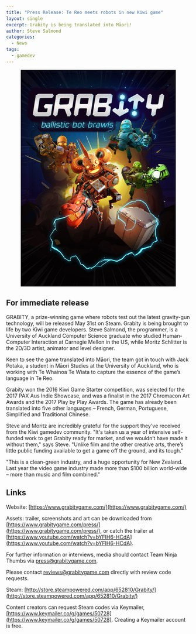 ```yaml
---
title: "Press Release: Te Reo meets robots in new Kiwi game"
layout: single
excerpt: Grabity is being translated into Māori!
author: Steve Salmond
categories:
  - News
tags:
  - gamedev
---
```


<figure>
    <a href="/assets/images/Grabity_BoxArt.jpg"><img src="/assets/images/Grabity_BoxArt.jpg"></a>
</figure>

## For immediate release

GRABITY, a prize-winning game where robots test out the latest gravity-gun technology, will be released May 31st on Steam.  Grabity is being brought to life by two Kiwi game developers. Steve Salmond, the programmer, is a University of Auckland Computer Science graduate who studied Human-Computer Interaction at Carnegie Mellon in the US, while Moritz Schlitter is the 2D/3D artist, animator and
level designer. 

Keen to see the game translated into Māori, the team got in touch with Jack Potaka, a student in Māori Studies at the University of Auckland, who is working with Te Whainoa Te Wiata to capture the essence of the game’s language in Te Reo.

Grabity won the 2016 Kiwi Game Starter competition, was selected for the 2017 PAX Aus Indie Showcase, and was a finalist in the 2017 Chromacon Art Awards and the 2017 Play by Play Awards. The game has already been translated into five other languages – French, German,
Portuguese, Simplified and Traditional Chinese. 

Steve and Moritz are incredibly grateful for the support they've received from the Kiwi gamedev community. "It's taken us a year of intensive self-funded work to get Grabity ready for market, and we wouldn’t have made it without them," says Steve. "Unlike film and the other creative
arts, there’s little public funding available to get a game off the ground, and its tough."

"This is a clean-green industry, and a huge opportunity for New Zealand. Last year the video game industry made more than $100 billion world-wide – more than music and film combined."


## Links

Website: [https://www.grabitygame.com/](https://www.grabitygame.com/)

Assets: trailer, screenshots and art can be downloaded from [https://www.grabitygame.com/press/](https://www.grabitygame.com/press/), or catch the trailer at [https://www.youtube.com/watch?v=bYFIH6-HCdA](https://www.youtube.com/watch?v=bYFIH6-HCdA). 

For further information or interviews, media should contact Team Ninja Thumbs via [press@grabitygame.com](mailto:press@grabitygame.com).

Please contact [reviews@grabitygame.com](mailto:reviews@grabitygame.com) directly with review code requests.

Steam: [http://store.steampowered.com/app/652810/Grabity/](http://store.steampowered.com/app/652810/Grabity/)

Content creators can request Steam codes via Keymailer, [https://www.keymailer.co/g/games/50728](https://www.keymailer.co/g/games/50728). Creating a Keymailer account is free.
